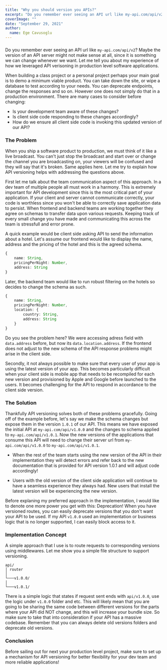 ```yaml
---
title: "Why you should version you APIs?"
excerpt: "Do you remember ever seeing an API url like my-api.com/api/v2? Maybe the version of an API server might not make sense at all, since it is something we can change whenever we want. Let me tell you about my experience of how we leveraged API verisoning in production level software applications."
coverImage: ""
date: "September 29, 2021"
author:
  name: Ege Cavusoglu
---
```


###

Do you remember ever seeing an API url like `my-api.com/api/v2`? Maybe the version of an API server might not make sense at all, since it is something we can change whenever we want. Let me tell you about my experience of how we leveraged API verisoning in production level software applications.

When building a class project or a personal project perhaps your main goal is to demo a minimum viable product. You can take down the site, or wipe a database to test according to your needs. You can deprecate endpoints, change the responses and so on. However one does not simply do that in a production environment. There are many cases to consider before changing:

- Is your development team aware of these changes?
- Is client side code responding to these changes accordingly?
- How do we ensure all client side code is invoking this updated version of our API?

### The Problem

When you ship a software product to production, we must think of it like a live broadcast. You can't just stop the broadcast and start over or change the channel you are broadcasting on, your viewers will be confused and they will say that it's broken. Same applies here. Let me try to explain how API versioning helps with addressing the questions above.

First let me talk about the team communication aspect of this approach. In a dev team of multiple people all must work in a harmony. This is extremely important for API development since this is the most critical part of your application. If your client and server cannot communicate correctly, your code is worthless since you won't be able to correctly save application data to persist. When frontend and backend teams are working together they agree on schemas to transfer data upon various requests. Keeping track of every small change you have made and communicating this across the team is stressfull and error prone.

A quick example would be client side asking API to send the information about a hotel. Let's assume our frontend would like to display the name, address and the pricing of the hotel and this is the agreed schema.

```ts
{
    name: String,
    pricingPerNight: Number,
    address: String
}
```

Later, the backend team would like to run robust filtering on the hotels so decides to change the schema as such.

```ts
{
    name: String,
    pricingPerNight: Number,
    location: {
        country: String,
        address: String
    }
}
```

Do you see the problem here? We were accessing adress field with `data.address` before, but now its `data.location.address`. If the frontend does not adjust to the new schema of the API response problems might arise in the client side.

Secondly, it not always possible to make sure that every user of your app is using the latest version of your app. This becomes particularly difficult when your client side is mobile app that needs to be recompiled for each new version and provisioned by Apple and Google before launched to the users. It becomes challenging for the API to respond in accordance to the client side version.

### The Solution

Thankfully API versioning solves both of these problems gracefully. Going off of the example before, let's say we make the schema changes but expose them in the version `1.0.1` of our API. This means we have exposed the initial API at `my-api.com/api/v1.0.0` and the changes to schema applied to `my-api.com/api/v1.0.1`. Now the new versions of the applications that consume this API will need to change their server url from `my-api.com/api/v1.0.0` to `my-api.com/api/v1.0.1`.

- When the rest of the team starts using the new version of the API in their implementation they will detect errors and refer back to the new documentation that is provided for API version 1.0.1 and will adjust code accordingly!

- Users with the old version of the client side application will continue to have a seamless experience they always had. New users that install the latest version will be experiencing the new version.

Before explaning my preferred approach in the implementation, I would like to denote one more power you get with this: Deprecation! When you have versioned routes, you can easily deprecate versions that you don't want your API to be used. If my API `v1.0.0` used an implementation or business logic that is no longer supported, I can easily block access to it.

### Implementation Concept

A simple approach that I use is to route requests to corresponding versions using middlewares. Let me show you a simple file structure to support versioning.

```
api/
│ router
│
└───v1.0.0/
│
└───v1.0.1/
```

There is a simple logic that states if request sent ends with `api/v1.0.0`, use the logic under `v1.0.0` folder and etc. This will likely mean that you are going to be sharing the same code between different versions for the parts where your API did NOT change, and this will increase your bundle size. So make sure to take that into consideration if your API has a massive codebase. Remember that you can always delete old versions folders and deprecate old versions.

### Conclusion

Before sailing out for next your production level project, make sure to set up a mechanism for API versioning for better flexibility for your dev team and more reliable applications!
